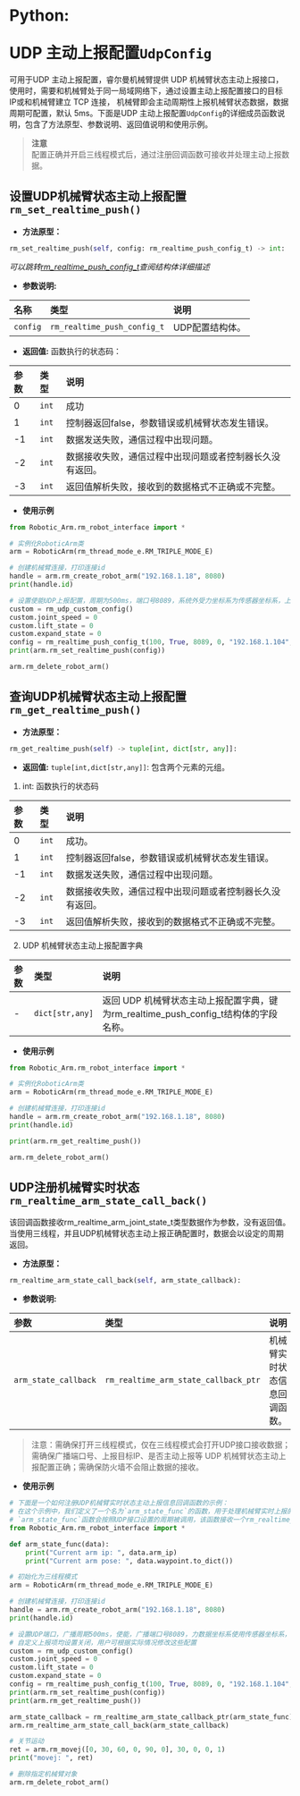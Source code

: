 # <p class="hidden">Python: </p>UDP 主动上报配置`UdpConfig`

可用于UDP 主动上报配置，睿尔曼机械臂提供 UDP 机械臂状态主动上报接口，使用时，需要和机械臂处于同一局域网络下，通过设置主动上报配置接口的目标 IP或和机械臂建立 TCP 连接， 机械臂即会主动周期性上报机械臂状态数据，数据周期可配置，默认 5ms。下面是UDP 主动上报配置`UdpConfig`的详细成员函数说明，包含了方法原型、参数说明、返回值说明和使用示例。

> **注意**</br>配置正确并开启三线程模式后，通过注册回调函数可接收并处理主动上报数据。

## 设置UDP机械臂状态主动上报配置`rm_set_realtime_push()`

- **方法原型：**

```python
rm_set_realtime_push(self, config: rm_realtime_push_config_t) -> int:
```

*可以跳转[rm_realtime_push_config_t](../struct/realtimePushConfig.md)查阅结构体详细描述*

- **参数说明:**

| 名称        | 类型    | 说明                                   |
| :-------- | :---- | :----------------------------------- |
| `config`      | `rm_realtime_push_config_t` | UDP配置结构体。     |

- **返回值:** 
函数执行的状态码：

|   参数    |  类型   |   说明    |
| :--- | :--- | :---|
|   0  |    `int`   |    成功    |
|   1  |    `int`   |   控制器返回false，参数错误或机械臂状态发生错误。    |
|  -1  |    `int`   |   数据发送失败，通信过程中出现问题。    |
|  -2  |    `int`   |   数据接收失败，通信过程中出现问题或者控制器长久没有返回。    |
|  -3  |    `int`   |   返回值解析失败，接收到的数据格式不正确或不完整。   |

- **使用示例**
  
```python
from Robotic_Arm.rm_robot_interface import *

# 实例化RoboticArm类
arm = RoboticArm(rm_thread_mode_e.RM_TRIPLE_MODE_E)

# 创建机械臂连接，打印连接id
handle = arm.rm_create_robot_arm("192.168.1.18", 8080)
print(handle.id)

# 设置使能UDP上报配置，周期为500ms，端口号8089，系统外受力坐标系为传感器坐标系，上报目标IP地址为"192.168.1.104"
custom = rm_udp_custom_config()
custom.joint_speed = 0
custom.lift_state = 0
custom.expand_state = 0
config = rm_realtime_push_config_t(100, True, 8089, 0, "192.168.1.104", custom)
print(arm.rm_set_realtime_push(config))

arm.rm_delete_robot_arm()
```

## 查询UDP机械臂状态主动上报配置`rm_get_realtime_push()`

- **方法原型：**

```python
rm_get_realtime_push(self) -> tuple[int, dict[str, any]]:
```

- **返回值:**
`tuple[int,dict[str,any]]`: 包含两个元素的元组。<br>

1. int: 函数执行的状态码

|   参数    |  类型   |   说明    |
| :--- | :--- | :---|
|   0  |    `int`   |    成功。    |
|   1  |    `int`   |   控制器返回false，参数错误或机械臂状态发生错误。    |
|  -1  |    `int`   |   数据发送失败，通信过程中出现问题。    |
|  -2  |    `int`   |   数据接收失败，通信过程中出现问题或者控制器长久没有返回。    |
|  -3  |    `int`   |   返回值解析失败，接收到的数据格式不正确或不完整。   |

2. UDP 机械臂状态主动上报配置字典

|   参数    |  类型   |   说明    |
| :--- | :--- | :---|
|   -  |    `dict[str,any]`   |    返回 UDP 机械臂状态主动上报配置字典，键为rm_realtime_push_config_t结构体的字段名称。    |

- **使用示例**
  
```python
from Robotic_Arm.rm_robot_interface import *

# 实例化RoboticArm类
arm = RoboticArm(rm_thread_mode_e.RM_TRIPLE_MODE_E)

# 创建机械臂连接，打印连接id
handle = arm.rm_create_robot_arm("192.168.1.18", 8080)
print(handle.id)

print(arm.rm_get_realtime_push())

arm.rm_delete_robot_arm()
```

## UDP注册机械臂实时状态`rm_realtime_arm_state_call_back()`

该回调函数接收rm_realtime_arm_joint_state_t类型数据作为参数，没有返回值。当使用三线程，并且UDP机械臂状态主动上报正确配置时，数据会以设定的周期返回。

- **方法原型：**

```python
rm_realtime_arm_state_call_back(self, arm_state_callback):
```

- **参数说明:**

|   参数    |   类型    |   说明    |
| :--- | :--- | :--- |
|`arm_state_callback`|`rm_realtime_arm_state_callback_ptr`|机械臂实时状态信息回调函数。|

>注意：需确保打开三线程模式，仅在三线程模式会打开UDP接口接收数据；需确保广播端口号、上报目标IP、是否主动上报等 UDP 机械臂状态主动上报配置正确；需确保防火墙不会阻止数据的接收。

- **使用示例**
  
```python
# 下面是一个如何注册UDP机械臂实时状态主动上报信息回调函数的示例：
# 在这个示例中，我们定义了一个名为`arm_state_func`的函数，用于处理机械臂实时上报的数据，并将其注册为回调函数。
# `arm_state_func`函数会按照UDP接口设置的周期被调用，该函数接收一个rm_realtime_arm_joint_state_t的对象作为参数
from Robotic_Arm.rm_robot_interface import *

def arm_state_func(data):
    print("Current arm ip: ", data.arm_ip)
    print("Current arm pose: ", data.waypoint.to_dict())

# 初始化为三线程模式
arm = RoboticArm(rm_thread_mode_e.RM_TRIPLE_MODE_E)

# 创建机械臂连接，打印连接id
handle = arm.rm_create_robot_arm("192.168.1.18", 8080)
print(handle.id)

# 设置UDP端口，广播周期500ms，使能，广播端口号8089，力数据坐标系使用传感器坐标系，上报目标IP为"192.168.1.104"
# 自定义上报项均设置关闭，用户可根据实际情况修改这些配置
custom = rm_udp_custom_config()
custom.joint_speed = 0
custom.lift_state = 0
custom.expand_state = 0
config = rm_realtime_push_config_t(100, True, 8089, 0, "192.168.1.104", custom)
print(arm.rm_set_realtime_push(config))
print(arm.rm_get_realtime_push())

arm_state_callback = rm_realtime_arm_state_callback_ptr(arm_state_func)
arm.rm_realtime_arm_state_call_back(arm_state_callback)

# 关节运动
ret = arm.rm_movej([0, 30, 60, 0, 90, 0], 30, 0, 0, 1)
print("movej: ", ret)

# 删除指定机械臂对象
arm.rm_delete_robot_arm()
```
